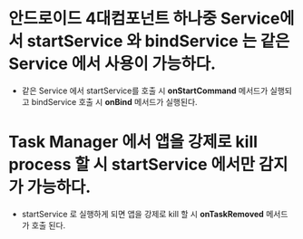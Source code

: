 # 안드로이드 4대컴포넌트 하나중 Service에서 startService 와 bindService 는 같은 **Service** 에서 사용이 가능하다.

* 같은 Service 에서 startService를 호출 시 **onStartCommand** 메서드가 실행되고 bindService 호출 시 **onBind** 메서드가 실행된다.


# Task Manager 에서 앱을 강제로 kill process 할 시 startService 에서만 감지가 가능하다.

* startService 로 실행하게 되면 앱을 강제로 kill 할 시 **onTaskRemoved** 메서드가 호출 된다.